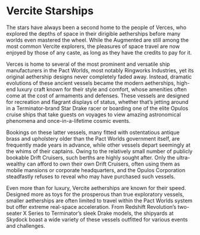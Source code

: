 

# Vercite Starships

The stars have always been a second home to the people of Verces, who explored the depths of space in their dirigible aetherships before many worlds even mastered the wheel. While the Augmented are still among the most common Vercite explorers, the pleasures of space travel are now enjoyed by those of any caste, as long as they have the credits to pay for it.  
  
Verces is home to several of the most prominent and versatile ship manufacturers in the Pact Worlds, most notably Ringworks Industries, yet its original aethership designs never completely faded away. Instead, dramatic evolutions of these ancient vessels became the modern aetherships, high-end luxury craft known for their style and comfort, whose amenities often come at the cost of armaments and defenses. These vessels are designed for recreation and flagrant displays of status, whether that’s jetting around in a Terminator-brand Star Drake racer or boarding one of the elite Opulos cruise ships that take guests on voyages to view amazing astronomical phenomena and once-in-a-lifetime cosmic events.  
  
Bookings on these latter vessels, many fitted with ostentatious antique brass and upholstery older than the Pact Worlds government itself, are frequently made years in advance, while other vessels depart seemingly at the whims of their captains. Owing to the relatively small number of publicly bookable Drift Cruisers, such berths are highly sought after. Only the ultra-wealthy can afford to own their own Drift Cruisers, often using them as mobile mansions or corporate headquarters, and the Opulos Corporation steadfastly refuses to reveal who may have purchased such vessels.  
  
Even more than for luxury, Vercite aetherships are known for their speed. Designed more as toys for the prosperous than true exploratory vessels, smaller aetherships are often limited to travel within the Pact Worlds system but offer extreme real-space acceleration. From Redshift Revolution’s two-seater X Series to Terminator’s sleek Drake models, the shipyards at Skydock boast a wide variety of these vessels outfitted for various events and challenges.